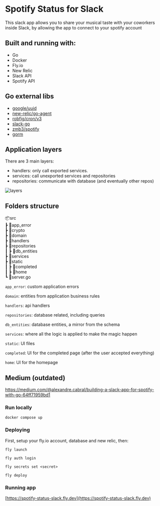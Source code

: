 # Spotify Status for Slack
This slack app allows you to share your musical taste with your coworkers inside Slack, by allowing the app to connect to your spotify account

## Built and running with:
- Go
- Docker
- Fly.io
- New Relic
- Slack API
- Spotify API

## Go external libs
- [google/uuid](https://github.com/google/uuid)
- [new-relic/go-agent](https://github.com/newrelic/go-agent)
- [robfig/cron/v3](https://github.com/robfig/cron)
- [slack-go](https://github.com/slack-go/slack)
- [zmb3/spotify](https://github.com/zmb3/spotify)
- [gorm](https://gorm.io/index.html)

## Application layers

There are 3 main layers:
- handlers: only call exported services.
- services: call unexported services and repositories
- repositories: communicate with database (and eventually other repos)

![layers](https://github.com/o-mago/spotify-status/assets/23153316/8953e646-b0bd-44fd-9c03-ba4347834135)

## Folders structure

📦src<br>
 ┣ 📂app_error<br>
 ┣ 📂crypto<br>
 ┣ 📂domain<br>
 ┣ 📂handlers<br>
 ┣ 📂repositories<br>
 ┃ ┣ 📂db_entities<br>
 ┣ 📂services<br>
 ┣ 📂static<br>
 ┃ ┣ 📂completed<br>
 ┃ ┣ 📂home<br>
 ┗ 📜server.go<br>
 
`app_error`: custom application errors

`domain`: entities from application business rules

`handlers`: api handlers

`repositories`: database related, including queries

`db_entities`: database entities, a mirror from the schema

`services`: where all the logic is applied to make the magic happen

`static`: UI files

`completed`: UI for the completed page (after the user accepted everything)

`home`: UI for the homepage

## Medium (outdated)
https://medium.com/@alexandre.cabral/building-a-slack-app-for-spotify-with-go-64ff71959bd1

### Run locally
`docker compose up`

### Deploying
First, setup your fly.io account, database and new relic, then:
```
fly launch

fly auth login

fly secrets set <secret>

fly deploy
```

### Running app
[https://spotify-status-slack.fly.dev](https://spotify-status-slack.fly.dev)
